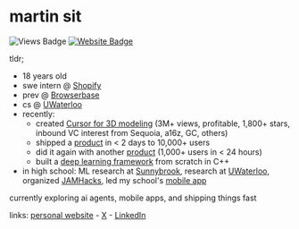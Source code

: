 # martin sit

![Views Badge](https://komarev.com/ghpvc/?username=martin226&label=Profile%20views&color=0e75b6&style=flat) [![Website Badge](https://img.shields.io/badge/website-martinsit.ca-blue)](https://martinsit.ca)

tldr;
- 18 years old
- swe intern @ [Shopify](https://shopify.com/)
- prev @ [Browserbase](https://www.browserbase.com/)
- cs @ [UWaterloo](https://uwaterloo.ca/)
- recently:
  - created [Cursor for 3D modeling](https://tryvibedraw.com/) (3M+ views, profitable, 1,800+ stars, inbound VC interest from Sequoia, a16z, GC, others)
  - shipped a [product](https://jakesresu.me/) in < 2 days to 10,000+ users
  - did it again with another [product](https://justslideitin.com/) (1,000+ users in < 24 hours)
  - built a [deep learning framework](https://github.com/martin226/litenet) from scratch in C++
- in high school: ML research at [Sunnybrook](https://sunnybrook.ca/research/), research at [UWaterloo](https://cs.uwaterloo.ca/~dbarrada/), organized [JAMHacks](https://www.jamhacks.ca/), led my school's [mobile app](https://app.staugustinechs.ca/)

currently exploring ai agents, mobile apps, and shipping things fast

links: [personal website](https://martinsit.ca/) - [X](https://x.com/_martinsit) - [LinkedIn](https://linkedin.com/in/martin-sit)
